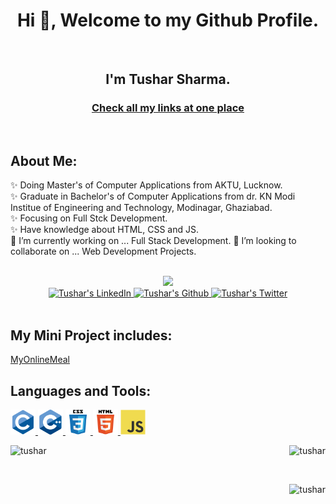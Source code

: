 <div align="center"> <h1> Hi 👋, Welcome to my Github Profile. </h1> <br/> 
 <h2> I'm Tushar Sharma. </h2>  
 <h3> <a href="https://linktr.ee/tusharharitas"> Check all my links at one place </a> </h3> <br/>
</div>

## About Me:
✨ Doing Master's of Computer Applications from AKTU, Lucknow. <br />
✨ Graduate in Bachelor's of Computer Applications from dr. KN Modi Institue of Engineering and Technology, Modinagar, Ghaziabad. <br /> 
✨ Focusing on Full Stck Development. <br />
✨ Have knowledge about HTML, CSS and JS. <br />
🔭 I’m currently working on ... Full Stack Development.
👯 I’m looking to collaborate on ... Web Development Projects. <br /> <br />
 
 <div id="header" align="center">
  <img src="https://media.giphy.com/media/M9gbBd9nbDrOTu1Mqx/giphy.gif" width="100"/>
</div>
<div id="badges" align="center">
  <a href="https://www.linkedin.com/in/tusharharitas/">
    <img src="https://img.shields.io/badge/LinkedIn-blue?style=for-the-badge&logo=linkedin&logoColor=white" alt="Tushar's LinkedIn"/>
  </a>
 <a href="https://github.com/tusharharitas">
    <img src="https://img.shields.io/badge/Github-black?style=for-the-badge&logo=github&logoColor=white" alt="Tushar's Github"/>
  </a>
  <a href="https://twitter.com/tusharharitas">
    <img src="https://img.shields.io/badge/Twitter-blue?style=for-the-badge&logo=twitter&logoColor=white" alt="Tushar's Twitter"/>
  </a>
</div>
<br />

## My Mini Project includes: 
 [ MyOnlineMeal](https://my-online-meal-web.netlify.app/) 

## Languages and Tools:
<p align="left"> <a href="https://www.cprogramming.com/" target="_blank" rel="noreferrer"> <img src="https://raw.githubusercontent.com/devicons/devicon/master/icons/c/c-original.svg" alt="c" width="40" height="40"/> </a> <a href="https://www.w3schools.com/cpp/" target="_blank" rel="noreferrer"> <img src="https://raw.githubusercontent.com/devicons/devicon/master/icons/cplusplus/cplusplus-original.svg" alt="cplusplus" width="40" height="40"/> </a> <a href="https://www.w3schools.com/css/" target="_blank" rel="noreferrer"> <img src="https://raw.githubusercontent.com/devicons/devicon/master/icons/css3/css3-original-wordmark.svg" alt="css3" width="40" height="40"/> </a> <a href="https://www.w3.org/html/" target="_blank" rel="noreferrer"> <img src="https://raw.githubusercontent.com/devicons/devicon/master/icons/html5/html5-original-wordmark.svg" alt="html5" width="40" height="40"/> </a> <a href="https://developer.mozilla.org/en-US/docs/Web/JavaScript" target="_blank" rel="noreferrer"> <img src="https://raw.githubusercontent.com/devicons/devicon/master/icons/javascript/javascript-original.svg" alt="javascript" width="40" height="40"/> </a> </p>

<p><img align="left" top="20px" src="https://github-readme-stats.vercel.app/api/top-langs?username=tusharharitas&show_icons=true&locale=en&theme=tokyonight" alt="tushar" /></p>

<p>&nbsp;<img align="right" src="https://github-readme-stats.vercel.app/api?username=tusharharitas&show_icons=true&locale=en&theme=tokyonight" alt="tushar" /></p>
<br/>
<p><img align="right" src="https://github-readme-streak-stats.herokuapp.com/?user=tusharharitas&theme=tokyonight" alt="tushar" /></p>
